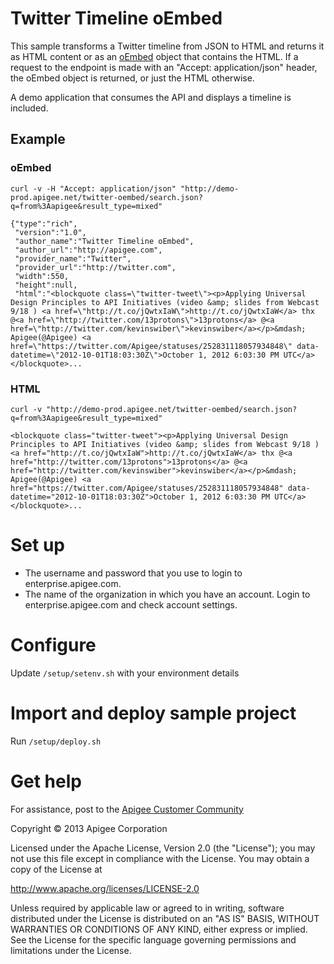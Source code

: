 # Twitter Timeline oEmbed

This sample transforms a Twitter timeline from JSON to HTML and returns it as
HTML content or as an [oEmbed](http://oembed.com) object that contains the HTML.
If a request to the endpoint is made with an "Accept: application/json" header,
the oEmbed object is returned, or just the HTML otherwise.

A demo application that consumes the API and displays a timeline is included.

## Example

### oEmbed

    curl -v -H "Accept: application/json" "http://demo-prod.apigee.net/twitter-oembed/search.json?q=from%3Aapigee&result_type=mixed"

    {"type":"rich",
     "version":"1.0",
     "author_name":"Twitter Timeline oEmbed",
     "author_url":"http://apigee.com",
     "provider_name":"Twitter",
     "provider_url":"http://twitter.com",
     "width":550,
     "height":null,
     "html":"<blockquote class=\"twitter-tweet\"><p>Applying Universal Design Principles to API Initiatives (video &amp; slides from Webcast 9/18 ) <a href=\"http://t.co/jQwtxIaW\">http://t.co/jQwtxIaW</a> thx @<a href=\"http://twitter.com/13protons\">13protons</a> @<a href=\"http://twitter.com/kevinswiber\">kevinswiber</a></p>&mdash; Apigee(@Apigee) <a href=\"https://twitter.com/Apigee/statuses/252831118057934848\" data-datetime=\"2012-10-01T18:03:30Z\">October 1, 2012 6:03:30 PM UTC</a></blockquote>...

### HTML

    curl -v "http://demo-prod.apigee.net/twitter-oembed/search.json?q=from%3Aapigee&result_type=mixed"

    <blockquote class="twitter-tweet"><p>Applying Universal Design Principles to API Initiatives (video &amp; slides from Webcast 9/18 ) <a href="http://t.co/jQwtxIaW">http://t.co/jQwtxIaW</a> thx @<a href="http://twitter.com/13protons">13protons</a> @<a href="http://twitter.com/kevinswiber">kevinswiber</a></p>&mdash; Apigee(@Apigee) <a href="https://twitter.com/Apigee/statuses/252831118057934848" data-datetime="2012-10-01T18:03:30Z">October 1, 2012 6:03:30 PM UTC</a></blockquote>...

# Set up

* The username and password that you use to login to enterprise.apigee.com.
* The name of the organization in which you have an account. Login to 
  enterprise.apigee.com and check account settings.

# Configure 

Update `/setup/setenv.sh` with your environment details

# Import and deploy sample project

Run `/setup/deploy.sh`

# Get help

For assistance, post to the [Apigee Customer Community](http://support.apigee.com)

Copyright © 2013 Apigee Corporation

Licensed under the Apache License, Version 2.0 (the "License"); you may not use
this file except in compliance with the License. You may obtain a copy
of the License at

http://www.apache.org/licenses/LICENSE-2.0

Unless required by applicable law or agreed to in writing, software
distributed under the License is distributed on an "AS IS" BASIS,
WITHOUT WARRANTIES OR CONDITIONS OF ANY KIND, either express or implied.
See the License for the specific language governing permissions and
limitations under the License.
